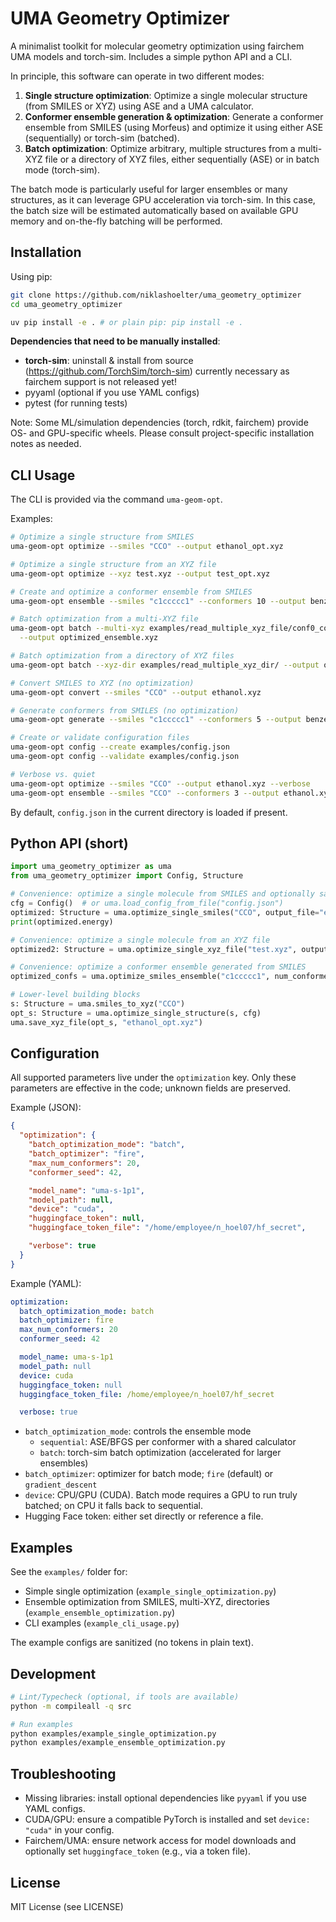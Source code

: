 # UMA Geometry Optimizer

A minimalist toolkit for molecular geometry optimization using fairchem UMA models and torch-sim. Includes a simple python API and a CLI.

In principle, this software can operate in two different modes:
1. **Single structure optimization**: Optimize a single molecular structure (from SMILES or XYZ) using ASE and a UMA calculator.
2. **Conformer ensemble generation & optimization**: Generate a conformer ensemble from SMILES (using Morfeus) and optimize it using either ASE (sequentially) or torch-sim (batched).
3. **Batch optimization**: Optimize arbitrary, multiple structures from a multi-XYZ file or a directory of XYZ files, either sequentially (ASE) or in batch mode (torch-sim).

The batch mode is particularly useful for larger ensembles or many structures, as it can leverage GPU acceleration via torch-sim. In this case, the batch size will be estimated automatically based on available GPU memory and on-the-fly batching will be performed.
## Installation

Using pip:

```bash
git clone https://github.com/niklashoelter/uma_geometry_optimizer
cd uma_geometry_optimizer

uv pip install -e . # or plain pip: pip install -e .
```

**Dependencies that need to be manually installed**:
- **torch-sim**: uninstall & install from source (https://github.com/TorchSim/torch-sim) currently necessary as fairchem support is not released yet!
- pyyaml (optional if you use YAML configs)
- pytest (for running tests)

Note: Some ML/simulation dependencies (torch, rdkit, fairchem) provide OS- and GPU-specific wheels. Please consult project-specific installation notes as needed.

## CLI Usage

The CLI is provided via the command `uma-geom-opt`.

Examples:

```bash
# Optimize a single structure from SMILES
uma-geom-opt optimize --smiles "CCO" --output ethanol_opt.xyz

# Optimize a single structure from an XYZ file
uma-geom-opt optimize --xyz test.xyz --output test_opt.xyz

# Create and optimize a conformer ensemble from SMILES
uma-geom-opt ensemble --smiles "c1ccccc1" --conformers 10 --output benzene_ensemble.xyz

# Batch optimization from a multi-XYZ file
uma-geom-opt batch --multi-xyz examples/read_multiple_xyz_file/conf0_confsearch_ensemble.xyz \
  --output optimized_ensemble.xyz

# Batch optimization from a directory of XYZ files
uma-geom-opt batch --xyz-dir examples/read_multiple_xyz_dir/ --output optimized_dir.xyz

# Convert SMILES to XYZ (no optimization)
uma-geom-opt convert --smiles "CCO" --output ethanol.xyz

# Generate conformers from SMILES (no optimization)
uma-geom-opt generate --smiles "c1ccccc1" --conformers 5 --output benzene_conformers.xyz

# Create or validate configuration files
uma-geom-opt config --create examples/config.json
uma-geom-opt config --validate examples/config.json

# Verbose vs. quiet
uma-geom-opt optimize --smiles "CCO" --output ethanol.xyz --verbose
uma-geom-opt ensemble --smiles "CCO" --conformers 3 --output ethanol.xyz --quiet
```

By default, `config.json` in the current directory is loaded if present.

## Python API (short)

```python
import uma_geometry_optimizer as uma
from uma_geometry_optimizer import Config, Structure

# Convenience: optimize a single molecule from SMILES and optionally save
cfg = Config()  # or uma.load_config_from_file("config.json")
optimized: Structure = uma.optimize_single_smiles("CCO", output_file="ethanol_opt.xyz", config=cfg)
print(optimized.energy)

# Convenience: optimize a single molecule from an XYZ file
optimized2: Structure = uma.optimize_single_xyz_file("test.xyz", output_file="test_opt.xyz", config=cfg)

# Convenience: optimize a conformer ensemble generated from SMILES
optimized_confs = uma.optimize_smiles_ensemble("c1ccccc1", num_conformers=5, output_file="benzene_ensemble.xyz", config=cfg)

# Lower-level building blocks
s: Structure = uma.smiles_to_xyz("CCO")
opt_s: Structure = uma.optimize_single_structure(s, cfg)
uma.save_xyz_file(opt_s, "ethanol_opt.xyz")
```

## Configuration

All supported parameters live under the `optimization` key. Only these parameters are effective in the code; unknown fields are preserved.

Example (JSON):

```json
{
  "optimization": {
    "batch_optimization_mode": "batch",
    "batch_optimizer": "fire",
    "max_num_conformers": 20,
    "conformer_seed": 42,

    "model_name": "uma-s-1p1",
    "model_path": null,
    "device": "cuda",
    "huggingface_token": null,
    "huggingface_token_file": "/home/employee/n_hoel07/hf_secret",

    "verbose": true
  }
}
```

Example (YAML):

```yaml
optimization:
  batch_optimization_mode: batch
  batch_optimizer: fire
  max_num_conformers: 20
  conformer_seed: 42

  model_name: uma-s-1p1
  model_path: null
  device: cuda
  huggingface_token: null
  huggingface_token_file: /home/employee/n_hoel07/hf_secret

  verbose: true
```

- `batch_optimization_mode`: controls the ensemble mode
  - `sequential`: ASE/BFGS per conformer with a shared calculator
  - `batch`: torch-sim batch optimization (accelerated for larger ensembles)
- `batch_optimizer`: optimizer for batch mode; `fire` (default) or `gradient_descent`
- `device`: CPU/GPU (CUDA). Batch mode requires a GPU to run truly batched; on CPU it falls back to sequential.
- Hugging Face token: either set directly or reference a file.

## Examples

See the `examples/` folder for:
- Simple single optimization (`example_single_optimization.py`)
- Ensemble optimization from SMILES, multi-XYZ, directories (`example_ensemble_optimization.py`)
- CLI examples (`example_cli_usage.py`)

The example configs are sanitized (no tokens in plain text).

## Development

```bash
# Lint/Typecheck (optional, if tools are available)
python -m compileall -q src

# Run examples
python examples/example_single_optimization.py
python examples/example_ensemble_optimization.py
```

## Troubleshooting
- Missing libraries: install optional dependencies like `pyyaml` if you use YAML configs.
- CUDA/GPU: ensure a compatible PyTorch is installed and set `device: "cuda"` in your config.
- Fairchem/UMA: ensure network access for model downloads and optionally set `huggingface_token` (e.g., via a token file).

## License
MIT License (see LICENSE)
